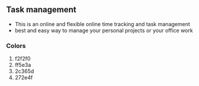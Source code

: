 ## Task management
* This is an online and flexible online time tracking and task management 
* best and easy way to manage your personal projects or your office work
### Colors
1. f2f2f0
2. ff5e3a
3. 2c365d
4. 272e4f